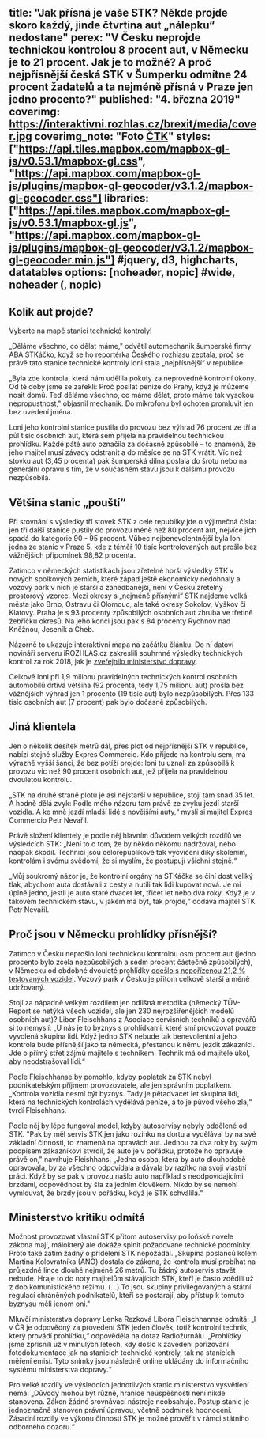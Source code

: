 title: "Jak přísná je vaše STK? Někde projde skoro každý, jinde čtvrtina aut „nálepku“ nedostane"
perex: "V Česku neprojde technickou kontrolou 8 procent aut, v Německu je to 21 procent. Jak je to možné? A proč nejpřísnější česká STK v Šumperku odmítne 24 procent žadatelů a ta nejméně přísná v Praze jen jedno procento?"
published: "4. března 2019"
coverimg: https://interaktivni.rozhlas.cz/brexit/media/cover.jpg
coverimg_note: "Foto <a href='#'>ČTK</a>"
styles: ["https://api.tiles.mapbox.com/mapbox-gl-js/v0.53.1/mapbox-gl.css", "https://api.mapbox.com/mapbox-gl-js/plugins/mapbox-gl-geocoder/v3.1.2/mapbox-gl-geocoder.css"]
libraries: ["https://api.tiles.mapbox.com/mapbox-gl-js/v0.53.1/mapbox-gl.js", "https://api.mapbox.com/mapbox-gl-js/plugins/mapbox-gl-geocoder/v3.1.2/mapbox-gl-geocoder.min.js"] #jquery, d3, highcharts, datatables
options: [noheader, nopic] #wide, noheader (, nopic)
---

<wide>
<h2>Kolik aut projde?</h2>
<div id="map"><div class='map-overlay' id='legend'></div></div>
<div id='pd'><p>Vyberte na mapě stanici technické kontroly!</p></div>
</wide>

„Děláme všechno, co dělat máme," odvětil automechanik šumperské firmy ABA STKáčko, když se ho reportérka Českého rozhlasu zeptala, proč se právě tato stanice technické kontroly loni stala „nejpřísnější“ v republice.

„Byla zde kontrola, která nám udělila pokuty za neprovedné kontrolní úkony. Od té doby jsme se zařekli: Proč posílat peníze do Prahy, když je můžeme nosit domů. Teď děláme všechno, co máme dělat, proto máme tak vysokou nepropustnost," objasnil mechanik. Do mikrofonu byl ochoten promluvit jen bez uvedení jména.

Loni jeho kontrolní stanice pustila do provozu bez výhrad 76 procent ze tří a půl tisíc osobních aut, která sem přijela na pravidelnou technickou prohlídku. Každé páté auto označila za dočasně způsobilé – to znamená, že jeho majitel musí závady odstranit a do měsíce se na STK vrátit. Víc než stovku aut (3,45 procenta) pak šumperská dílna poslala do šrotu nebo na generální opravu s tím, že v současném stavu jsou k dalšímu provozu nezpůsobilá.

## Většina stanic „pouští“

Při srovnání s výsledky tří stovek STK z celé republiky jde o výjimečná čísla: jen tři další stanice pustily do provozu méně než 80 procent aut, nejvíce jich spadá do kategorie 90 - 95 procent. Vůbec nejbenevolentnější byla loni jedna ze stanic v Praze 5, kde z téměř 10 tisíc kontrolovaných aut prošlo bez vážnějších připomínek 98,82 procenta.

Zatímco v německých statistikách jsou zřetelné horší výsledky STK v nových spolkových zemích, které západ ještě ekonomicky nedohnaly a vozový park v nich je starší a zanedbanější, není v Česku zřetelný prostorový vzorec. Mezi okresy s „nejméně přísnými“ STK najdeme velká města jako Brno, Ostravu či Olomouc, ale také okresy Sokolov, Vyškov či Klatovy. Praha je s 93 procenty způsobilých osobních aut zhruba ve třetině žebříčku okresů. Na jeho konci jsou pak s 84 procenty Rychnov nad Kněžnou, Jeseník a Cheb. 

Názorně to ukazuje interaktivní mapa na začátku článku. Do ní datoví novináři serveru iROZHLAS.cz zakreslili souhrnné výsledky technických kontrol za rok 2018, jak je [zveřejnilo ministerstvo dopravy](https://www.mdcr.cz/Statistiky/Silnicni-doprava/STK/Hodnoceni-zpusobilosti-a-prumerneho-poctu-zavad-vo).

Celkově loni při 1,9 milionu pravidelných technických kontrol osobních automobilů drtivá většina (92 procenta, tedy 1,75 milionu aut) prošla bez vážnějších výhrad jen 1 procento (19 tisíc aut) bylo nezpůsobilých. Přes 133 tisíc osobních aut (7 procent) pak bylo dočasně způsobilých.

## Jiná klientela

Jen o několik desítek metrů dál, přes plot od nejpřísnější STK v republice, nabízí stejné služby Expres Commercio. Kdo přijede na kontrolu sem, má výrazně vyšší šanci, že bez potíží projde: loni tu uznali za způsobilá k provozu víc než 90 procent osobních aut, jež přijela na pravidelnou dvouletou kontrolu.

„STK na druhé straně plotu je asi nejstarší v republice, stojí tam snad 35 let. A hodně dělá zvyk: Podle mého názoru tam právě ze zvyku jezdí starší vozidla. A ke mně jezdí mladší lidé s novějšími auty,“ myslí si majitel Expres Commercio Petr Nevařil.

Právě složení klientely je podle něj hlavním důvodem velkých rozdílů ve výsledcích STK: „Není to o tom, že by někdo někomu nadržoval, nebo naopak škodil. Technici jsou celorepublikově tak vycvičení díky školením, kontrolám i svému svědomí, že si myslím, že postupují všichni stejně.“

„Můj soukromý názor je, že kontrolní orgány na STKáčka se činí dost veliký tlak, abychom auta dostávali z cesty a nutili tak lidi kupovat nová. Je mi úplně jedno, jestli je auto staré dvacet let, třicet let nebo dva roky. Když je v takovém technickém stavu, v jakém má být, tak projde,“ dodává majitel STK Petr Nevařil.

## Proč jsou v Německu prohlídky přísnější?

Zatímco v Česku neprošlo loni technickou kontrolou osm procent aut (jedno procento bylo zcela nezpůsobilých a sedm procent částečně způsobilých), v Německu od obdobné dvouleté prohlídky [odešlo s nepořízenou 21,2 % testovaných vozidel](https://www.tuv.com/de/deutschland/ueber_uns/presse/meldungen/newscontentde_411712.html). Vozový park v Česku je přitom celkově starší a méně udržovaný.

Stojí za nápadně velkým rozdílem jen odlišná metodika (německý TÜV-Report se netýká všech vozidel, ale jen 230 nejrozšířenějších modelů osobních aut)? Libor Fleischhans z Asociace servisních techniků a opravářů si to nemyslí: „U nás je to byznys s prohlídkami, které smí provozovat pouze vyvolená skupina lidí. Když jedno STK nebude tak benevolentní a jeho kontrola bude přísnější jako ta německá, přestanou k němu jezdit zákazníci. Jde o přímý střet zájmů majitele s technikem. Technik má od majitele úkol, aby neodstrašoval lidi.“

Podle Fleischhanse by pomohlo, kdyby poplatek za STK nebyl podnikatelským příjmem provozovatele, ale jen správním poplatkem. „Kontrola vozidla nesmí být byznys. Tady je pětadvacet let skupina lidí, která na technických kontrolách vydělává peníze, a to je původ všeho zla,“ tvrdí Fleischhans.

Podle něj by lépe fungoval model, kdyby autoservisy nebyly oddělené od STK. "Pak by měl servis STK jen jako rozinku na dortu a vydělával by na své základní činnosti, to znamená na opravách aut. Jednou za dva roky by svým podpisem zákazníkovi stvrdil, že auto je v pořádku, protože ho opravuje právě on," navrhuje Fleishhans. „Jedna osoba, která by auto dlouhodobě opravovala, by za všechno odpovídala a dávala by razítko na svoji vlastní práci. Když by se pak v provozu našlo auto například s neodpovídajícími brzdami, odpovědnost by šla za jedním člověkem. Nikdo by se nemohl vymlouvat, že brzdy jsou v pořádku, když je STK schválila.“

## Ministerstvo kritiku odmítá

Možnost provozovat vlastní STK přitom autoservisy po loňské novele zákona mají, málokterý ale dokáže splnit požadované technické podmínky. Proto také zatím žádný o přidělení STK nepožádal. „Skupina poslanců kolem Martina Kolovratníka (ANO) dostala do zákona, že kontrola musí probíhat na průjezdné lince dlouhé nejméně 26 metrů. Tu žádný autoservis stavět nebude. Hraje to do noty majitelům stávajících STK, kteří je často zdědili už z dob komunistického režimu. (...) To jsou skupiny privilegovaných a státní regulací chráněných podnikatelů, kteří se postarají, aby přístup k tomuto byznysu měli jenom oni."

Mluvčí ministerstva dopravy Lenka Rezková Libora Fleischhannse odmítá: „I v ČR je odpovědný za provedení STK jeden člověk, totiž kontrolní technik, který provádí prohlídku,“ odpověděla na dotaz Radiožurnálu. „Prohlídky jsme zpřísnili už v minulých letech, kdy došlo k zavedení pořizování fotodokumentace jak na stanicích technické kontroly, tak na stanicích měření emisí. Tyto snímky jsou následně online ukládány do informačního systému ministerstva dopravy.“

Pro velké rozdíly ve výsledcích jednotlivých stanic ministerstvo vysvětlení nemá: „Důvody mohou být různé, hranice neúspěšnosti není nikde stanovena. Zákon žádné srovnávací nástroje neobsahuje. Postup stanic je jednoznačně stanoven právní úpravou, včetně podmínek hodnocení. Zásadní rozdíly ve výkonu činností STK je možné prověřit v rámci státního odborného dozoru.“